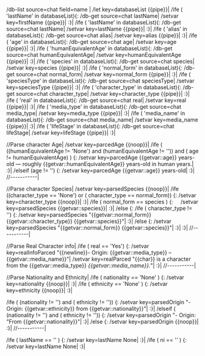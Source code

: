 /db-list source=chat field=name |
/let key=databaseList {{pipe}}|
/ife ( 'lastName' in databaseList){:
	/db-get source=chat lastName| /setvar key=firstName {{pipe}}|
:}|
/ife ( 'lastName' in databaseList){:
	/db-get source=chat lastName| /setvar key=lastName {{pipe}}|
:}|
/ife ( 'alias' in databaseList){:
	/db-get source=chat alias| /setvar key=alias {{pipe}}|
:}|
/ife ( 'age' in databaseList){:
	/db-get source=chat age| /setvar key=age {{pipe}}|
:}|
/ife ( 'humanEquivalentAge' in databaseList){:
	/db-get source=chat humanEquivalentAge| /setvar key=humanEquivalentAge {{pipe}}|
:}|
/ife ( 'species' in databaseList){:
	/db-get source=chat species| /setvar key=species {{pipe}}|
:}|
/ife ( 'normal_form' in databaseList){:
	/db-get source=chat normal_form| /setvar key=normal_form {{pipe}}|
:}|
/ife ( 'speciesType' in databaseList){:
	/db-get source=chat speciesType| /setvar key=speciesType {{pipe}}|
:}|
/ife ( 'character_type' in databaseList){:
	/db-get source=chat character_type| /setvar key=character_type {{pipe}}|
:}|
/ife ( 'real' in databaseList){:
	/db-get source=chat real| /setvar key=real {{pipe}}|
:}|
/ife ( 'media_type' in databaseList){:
	/db-get source=chat media_type| /setvar key=media_type {{pipe}}|
:}|
/ife ( 'media_name' in databaseList){:
	/db-get source=chat media_name| /setvar key=media_name {{pipe}}|
:}|
/ife ( 'lifeStage' in databaseList){:
	/db-get source=chat lifeStage| /setvar key=lifeStage {{pipe}}|
:}|

//Parse character Age|
/setvar key=parcedAge {{noop}}|
/ife ( ((humanEquivalentAge != 'None') and (humanEquivalentAge != '')) and ( age != humanEquivalentAge) ) {:
	/setvar key=parcedAge {{getvar::age}} years-old — roughly {{getvar::humanEquivalentAge}} years-old in human years.|
:}|
/elseif (age != '') {:
	/setvar key=parcedAge {{getvar::age}} years-old|
:}|
//-----------|


//Parse character Species|
/setvar key=parsedSpecies {{noop}}|
/ife ((character_type == 'None') or ( character_type ==  normal_form)) {:
	/setvar key=character_type {{noop}}|
:}|
/ife ( normal_form == species ) {:
    /setvar key=parsedSpecies {{getvar::species}}|
:}|
/else {:
	/ife ( character_type != '') {:
		/setvar key=parsedSpecies "{{getvar::normal_form}} {{getvar::character_type}} {{getvar::species}}"|
	:}|
	/else {:
		/setvar key=parsedSpecies "{{getvar::normal_form}} {{getvar::species}}"|
	:}|
:}|
//-----------|

//Parse Real Character info|
/ife ( real == 'Yes') {:
	/setvar key=realInfoParced "{{newline}}- Origin: {{getvar::media_type}} – {{getvar::media_name}}"|
	/setvar key=realParced "{{char}} is a character from the {{getvar::media_type}} _{{getvar::media_name}}._"|
:}|
//-----------|

//Parse Nationality and Ethnicity|
/ife ( nationality == 'None' ) {:
	/setvar key=nationality {{noop}}|
:}|
/ife ( ethnicity == 'None' ) {:
	/setvar key=ethnicity {{noop}}|
:}|

/ife ( (nationality != '') and ( ethnicity != '')) {:
	/setvar key=parsedOrigin "- Origin: {{getvar::ethnicity}} from {{getvar::nationality}}"|
:}|
/elseif ( (nationality != '') and ( ethnicity != '')) {:
	/setvar key=parsedOrigin "- Origin: "From {{getvar::nationality}}"|
:}|
/else {:
	/setvar key=parsedOrigin {{noop}}|
:}|
//-----------|


/ife ( lastName == '' ) {:
	/setvar key=lastName None|
:}|
/ife ( ni == '' ) {:
	/setvar key=lastName None|
:}|